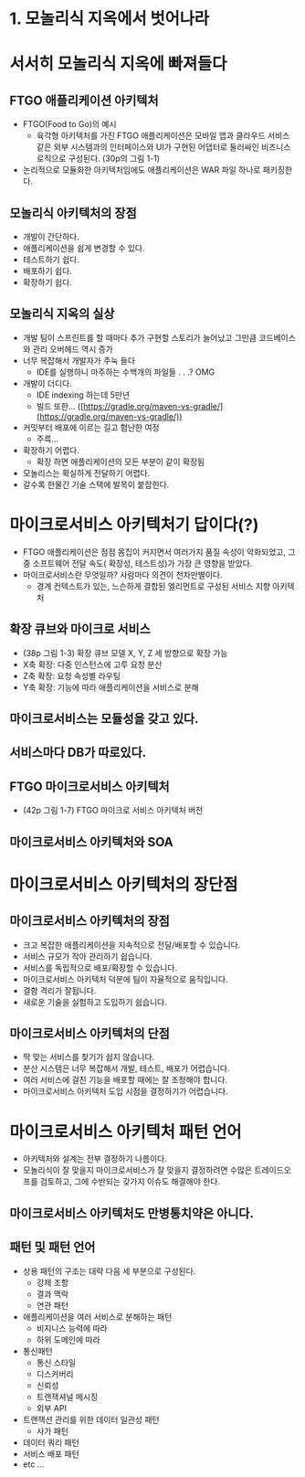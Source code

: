 # 1. 모놀리식 지옥에서 벗어나라

# 서서히 모놀리식 지옥에 빠져들다

## FTGO 애플리케이션 아키텍처

- FTGO(Food to Go)의 예시
  - 육각형 아키텍처를 가진 FTGO 애플리케이션은 모바일 앱과 클라우드 서비스 같은 외부 시스템과의 인터페이스와 UI가 구현된 어댑터로 둘러싸인 비즈니스 로직으로 구성된다. (30p의 그림 1-1)
- 논리적으로 모듈화한 아키텍처임에도 애플리케이션은 WAR 파일 하나로 패키징한다.

## 모놀리식 아키텍처의 장점

- 개발이 간단하다.
- 애플리케이션을 쉽게 변경할 수 있다.
- 테스트하기 쉽다.
- 배포하기 쉽다.
- 확장하기 쉽다.

## 모놀리식 지옥의 실상

- 개발 팀이 스프린트를 할 때마다 추가 구현할 스토리가 늘어났고 그만큼 코드베이스와 관리 오버헤드 역시 증가
- 너무 복잡해서 개발자가 주눅 들다
  - IDE를 실행하니 마주하는 수백개의 파일들 . . .? OMG
- 개발이 더디다.
  - IDE indexing 하는데 5만년
  - 빌드 또한... ([https://gradle.org/maven-vs-gradle/](https://gradle.org/maven-vs-gradle/))
- 커밋부터 배포에 이르는 길고 험난한 여정
  - 주륵...
- 확장하기 어렵다.
  - 확장 하면 애플리케이션의 모든 부분이 같이 확장됨
- 모놀리스는 확실하게 전달하기 어렵다.
- 갈수록 한물간 기술 스택에 발목이 붙잡힌다.

# 마이크로서비스 아키텍처기 답이다(?)

- FTGO 애플리케이션은 점점 몸집이 커지면서 여러가지 품질 속성이 악화되었고, 그중 소프트웨어 전달 속도( 확장성, 테스트성)가 가장 큰 영향을 받았다.
- 마이크로서비스란 무엇일까? 사람마다 의견이 천차만별이다.
  - 경계 컨텍스트가 있는, 느슨하게 결합된 엘리먼트로 구성된 서비스 지향 아키텍처

## 확장 큐브와 마이크로 서비스

- (38p 그림 1-3) 확장 큐브 모델 X, Y, Z 세 방향으로 확장 가능
- X축 확장: 다중 인스턴스에 고루 요청 분산
- Z축 확장: 요청 속성별 라우팅
- Y축 확장: 기능에 따라 애플리케이션을 서비스로 분해

## 마이크로서비스는 모듈성을 갖고 있다.

## 서비스마다 DB가 따로있다.

## FTGO 마이크로서비스 아키텍처

- (42p 그림 1-7) FTGO 마이크로 서비스 아키텍처 버전

## 마이크로서비스 아키텍처와 SOA

# 마이크로서비스 아키텍처의 장단점

## 마이크로서비스 아키텍처의 장점

- 크고 복잡한 애플리케이션을 지속적으로 전달/배포할 수 있습니다.
- 서비스 규모가 작아 관리하기 쉽습니다.
- 서비스를 독립적으로 배포/확장할 수 있습니다.
- 마이크로서비스 아키텍처 덕분에 팀이 자율적으로 움직입니다.
- 결함 격리가 잘됩니다.
- 새로운 기술을 실험하고 도입하기 쉽습니다.

## 마이크로서비스 아키텍처의 단점

- 딱 맞는 서비스를 찾기가 쉽지 않습니다.
- 분산 시스템은 너무 복잡해서 개발, 테스트, 배포가 어렵습니다.
- 여러 서비스에 걸친 기능을 배포할 때에는 잘 조정해야 합니다.
- 마이크로서비스 아키텍처 도입 시점을 결정하기가 어렵습니다.

# 마이크로서비스 아키텍처 패턴 언어

- 아키텍처와 설계는 전부 결정하기 나름이다.
- 모놀리식이 잘 맞을지 마이크로서비스가 잘 맞을지 결정하려면 수많은 트레이드오프를 검토하고, 그에 수반되는 갖가지 이슈도 해결해야 한다.

## 마이크로서비스 아키텍처도 만병통치약은 아니다.

## 패턴 및 패턴 언어

- 상용 패턴의 구조는 대략 다음 세 부분으로 구성된다.
  - 강제 조항
  - 결과 맥락
  - 연관 패턴
- 애플리케이션을 여러 서비스로 분해하는 패턴
  - 비지니스 능력에 따라
  - 하위 도메인에 따라
- 통신패턴
  - 통신 스타일
  - 디스커버리
  - 신뢰성
  - 트랜잭셔널 메시징
  - 외부 API
- 트랜잭션 관리를 위한 데이터 일관성 패턴
  - 사가 패턴
- 데이터 쿼리 패턴
- 서비스 배포 패턴
- etc ...
